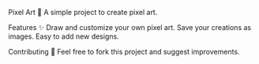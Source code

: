 Pixel Art 🎨
A simple project to create pixel art.

Features ✨
Draw and customize your own pixel art.
Save your creations as images.
Easy to add new designs.

Contributing 🤝
Feel free to fork this project and suggest improvements.
